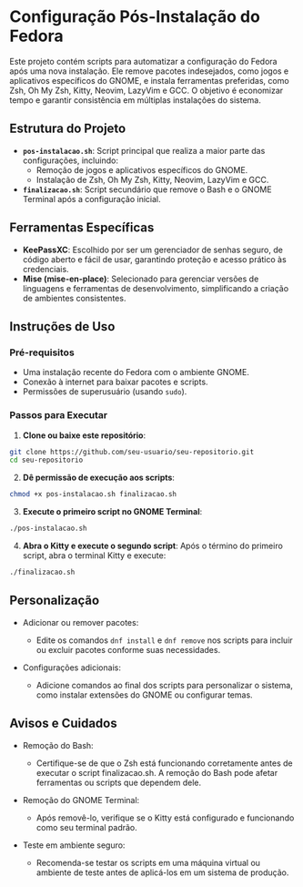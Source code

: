 # Configuração Pós-Instalação do Fedora

Este projeto contém scripts para automatizar a configuração do Fedora após uma nova instalação. Ele remove pacotes indesejados, como jogos e aplicativos específicos do GNOME, e instala ferramentas preferidas, como Zsh, Oh My Zsh, Kitty, Neovim, LazyVim e GCC. O objetivo é economizar tempo e garantir consistência em múltiplas instalações do sistema.


## Estrutura do Projeto

- **`pos-instalacao.sh`**: Script principal que realiza a maior parte das configurações, incluindo:
  - Remoção de jogos e aplicativos específicos do GNOME.
  - Instalação de Zsh, Oh My Zsh, Kitty, Neovim, LazyVim e GCC.
- **`finalizacao.sh`**: Script secundário que remove o Bash e o GNOME Terminal após a configuração inicial.

## Ferramentas Específicas

- **KeePassXC**: Escolhido por ser um gerenciador de senhas seguro, de código aberto e fácil de usar, garantindo proteção e acesso prático às credenciais.
- **Mise (mise-en-place)**: Selecionado para gerenciar versões de linguagens e ferramentas de desenvolvimento, simplificando a criação de ambientes consistentes.

## Instruções de Uso

### Pré-requisitos
- Uma instalação recente do Fedora com o ambiente GNOME.
- Conexão à internet para baixar pacotes e scripts.
- Permissões de superusuário (usando `sudo`).

### Passos para Executar

 1. **Clone ou baixe este repositório**:
   ```bash
   git clone https://github.com/seu-usuario/seu-repositorio.git
   cd seu-repositorio
```
 2. **Dê permissão de execução aos scripts**:
```bash
chmod +x pos-instalacao.sh finalizacao.sh
```
 3. **Execute o primeiro script no GNOME Terminal**:
```bash
./pos-instalacao.sh
```
 4. **Abra o Kitty e execute o segundo script**:
Após o término do primeiro script, abra o terminal Kitty e execute:
```sh
./finalizacao.sh
```

## Personalização

-   Adicionar ou remover pacotes:
    
    -   Edite os comandos ```dnf install``` e ```dnf remove``` nos scripts para incluir ou excluir pacotes conforme suas necessidades.
        
-   Configurações adicionais:
    
    -   Adicione comandos ao final dos scripts para personalizar o sistema, como instalar extensões do GNOME ou configurar temas.

## Avisos e Cuidados

-   Remoção do Bash:
    
    -   Certifique-se de que o Zsh está funcionando corretamente antes de executar o script finalizacao.sh. A remoção do Bash pode afetar ferramentas ou scripts que dependem dele.
        
-   Remoção do GNOME Terminal:
    
    -   Após removê-lo, verifique se o Kitty está configurado e funcionando como seu terminal padrão.
        
-   Teste em ambiente seguro:
    
    -   Recomenda-se testar os scripts em uma máquina virtual ou ambiente de teste antes de aplicá-los em um sistema de produção.
